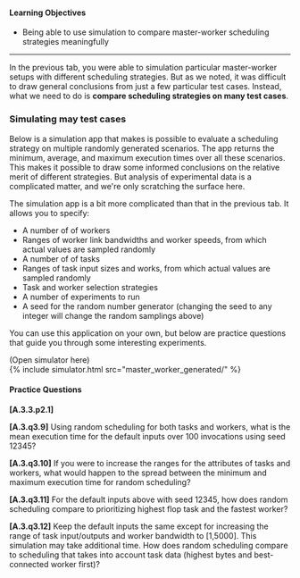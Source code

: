 
#### Learning Objectives

- Being able to use simulation to compare master-worker scheduling strategies meaningfully

----

In the previous tab, you were able to simulation particular master-worker setups
with different scheduling strategies.  But as we noted, it was  difficult to draw general
conclusions from just a few particular test cases. Instead, what we need to do is
**compare scheduling strategies on many test cases**. 



### Simulating may test cases

Below is a simulation app that makes is possible to evaluate a scheduling
strategy on multiple randomly generated scenarios. The app returns the
minimum, average, and maximum execution times over all these scenarios. 
This makes it possible to draw some informed conclusions on the relative merit
of different strategies. But analysis of experimental data is a complicated matter,
and we're only scratching the surface here.  


The simulation app is a bit more complicated than that in  the previous tab. It allows you to specify:

 - A number of of workers
 - Ranges of worker link bandwidths and worker speeds, from which actual values are sampled randomly
 - A number of of tasks
 - Ranges of task input sizes and works, from which actual values are sampled randomly
 - Task and worker selection strategies
 - A number of experiments to run
 - A seed for the random number generator (changing the seed  to any integer will change the random samplings above)
 
You can  use this application on your own, but below are practice questions that guide you through some
interesting experiments.
 
<div class="ui accordion fluid app-ins">
  <div class="title">
    <i class="dropdown icon"></i>
    (Open simulator here)
  </div>
  <div markdown="0" class="ui segment content sim-frame">
    {% include simulator.html src="master_worker_generated/" %}
  </div>
</div>

#### Practice Questions 

**[A.3.3.p2.1]** 


**[A.3.q3.9]** Using random scheduling for both tasks and workers, what is the mean execution time for the default 
inputs over 100 invocations using seed 12345?

**[A.3.q3.10]** If you were to increase the ranges for the attributes of tasks and workers, what would happen to the 
spread between the minimum and maximum execution time for random scheduling?

**[A.3.q3.11]** For the default inputs above with seed 12345, how does random scheduling compare to prioritizing 
highest flop task and the fastest worker?

**[A.3.q3.12]** Keep the default inputs the same except for increasing the range of task input/outputs and worker 
bandwidth to [1,5000]. This simulation may take additional time. How does random scheduling compare to scheduling that 
takes into account task data (highest bytes and best-connected worker first)?

  
  